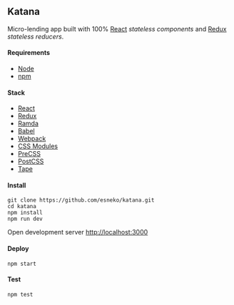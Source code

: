 ## Katana
Micro-lending app built with 100% [React](https://github.com/facebook/react) _stateless components_ and [Redux](https://github.com/rackt/redux/) _stateless reducers_.

#### Requirements
- [Node](https://nodejs.org/)
- [npm](https://www.npmjs.com/)

#### Stack
- [React](http://facebook.github.io/react/)
- [Redux](http://rackt.org/redux/)
- [Ramda](http://ramdajs.com/)
- [Babel](http://babeljs.io/)
- [Webpack](https://webpack.github.io/)
- [CSS Modules](https://github.com/css-modules/css-modules)
- [PreCSS](https://www.npmjs.com/package/precss)
- [PostCSS](https://www.npmjs.com/package/postcss)
- [Tape](https://www.npmjs.com/package/tape)

#### Install
```
git clone https://github.com/esneko/katana.git
cd katana
npm install
npm run dev
```
Open development server [http://localhost:3000](http://localhost:3000)

#### Deploy
```
npm start
```

#### Test
```
npm test
```
